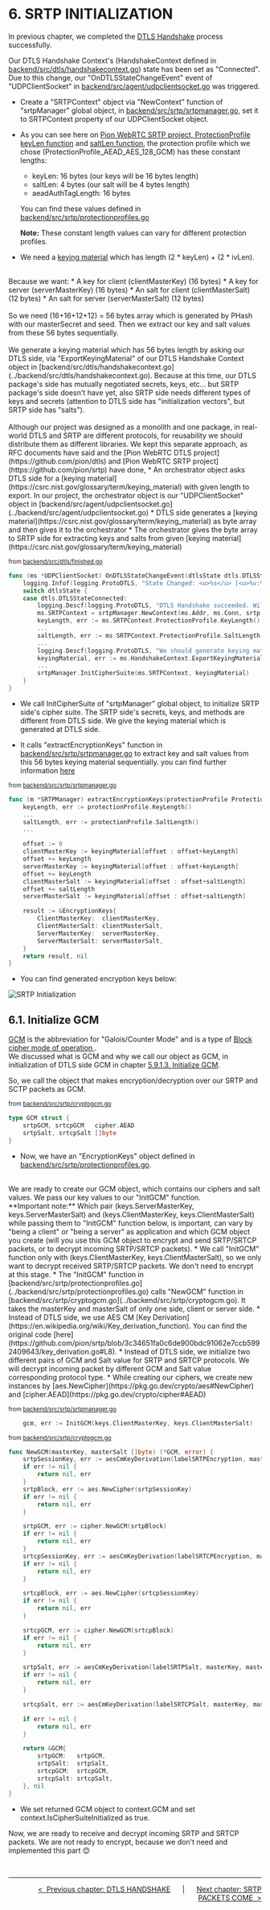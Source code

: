# **6. SRTP INITIALIZATION**

In previous chapter, we completed the [DTLS Handshake](https://datatracker.ietf.org/doc/html/rfc4347#section-4.2) process successfully.

Our DTLS Handshake Context's (HandshakeContext defined in [backend/src/dtls/handshakecontext.go](../backend/src/dtls/handshakecontext.go)) state has been set as "Connected".
<br>
Due to this change, our "OnDTLSStateChangeEvent" event of "UDPClientSocket" in [backend/src/agent/udpclientsocket.go](../backend/src/agent/udpclientsocket.go) was triggered.

* Create a "SRTPContext" object via "NewContext" function of "srtpManager" global object, in [backend/src/srtp/srtpmanager.go](../backend/src/srtp/srtpmanager.go), set it to SRTPContext property of our UDPClientSocket object.

* As you can see here on [Pion WebRTC SRTP project, ProtectionProfile keyLen function](https://github.com/pion/srtp/blob/82008b58b1e7be7a0cb834270caafacc7ba53509/protection_profile.go#L14) and [saltLen function](https://github.com/pion/srtp/blob/82008b58b1e7be7a0cb834270caafacc7ba53509/protection_profile.go#L25), the protection profile which we chose (ProtectionProfile_AEAD_AES_128_GCM) has these constant lengths:
    * keyLen: 16 bytes (our keys will be 16 bytes length)
    * saltLen: 4 bytes (our salt will be 4 bytes length)
    * aeadAuthTagLength: 16 bytes
    
    You can find these values defined  in [backend/src/srtp/protectionprofiles.go](../backend/src/srtp/protectionprofiles.go)

    **Note:** These constant length values can vary for different protection profiles.

* We need a [keying material](https://csrc.nist.gov/glossary/term/keying_material) which has length (2 * keyLen) + (2 * ivLen).
<br>
Because we want:
    * A key for client (clientMasterKey) (16 bytes)
    * A key for server (serverMasterKey) (16 bytes)
    * An salt for client (clientMasterSalt) (12 bytes)
    * An salt for server (serverMasterSalt) (12 bytes)
<br>
<br>
So we need (16+16+12+12) = 56 bytes array which is generated by PHash with our masterSecret and seed. Then we extract our key and salt values from these 56 bytes sequentially.
<br>
<br>
We generate a keying material which has 56 bytes length by asking our DTLS side, via "ExportKeyingMaterial" of our DTLS Handshake Context object in [backend/src/dtls/handshakecontext.go](../backend/src/dtls/handshakecontext.go). Because at this time, our DTLS package's side has mutually negotiated secrets, keys, etc... but SRTP package's side doesn't have yet, also SRTP side needs different types of keys and secrets (attention to DTLS side has "initialization vectors", but SRTP side has "salts").
<br>
<br>
Although our project was designed as a monolith and one package, in real-world DTLS and SRTP are different protocols, for reusability we should distribute them as different libraries. We kept this separate approach, as RFC documents have said and the [Pion WebRTC DTLS project](https://github.com/pion/dtls) and [Pion WebRTC SRTP project](https://github.com/pion/srtp) have done,
        * An orchestrator object asks DTLS side for a [keying material](https://csrc.nist.gov/glossary/term/keying_material) with given length to export. In our project, the orchestrator object is our "UDPClientSocket" object in [backend/src/agent/udpclientsocket.go](../backend/src/agent/udpclientsocket.go)
        * DTLS side generates a [keying material](https://csrc.nist.gov/glossary/term/keying_material) as byte array and then gives it to the orchestrator
        * The orchestrator gives the byte array to SRTP side for extracting keys and salts from given [keying material](https://csrc.nist.gov/glossary/term/keying_material)

<sup>from [backend/src/dtls/finished.go](../backend/src/dtls/finished.go)</sup>

```go
func (ms *UDPClientSocket) OnDTLSStateChangeEvent(dtlsState dtls.DTLSState) {
    logging.Infof(logging.ProtoDTLS, "State Changed: <u>%s</u> [<u>%v:%v</u>].\n", dtlsState, ms.HandshakeContext.Addr.IP, ms.HandshakeContext.Addr.Port)
    switch dtlsState {
    case dtls.DTLSStateConnected:
        logging.Descf(logging.ProtoDTLS, "DTLS Handshake succeeded. Will be waiting for SRTP packets, but before them, we should init SRTP context and SRTP cipher suite, with SRTP Protection Profile <u>%s</u>.", ms.HandshakeContext.SRTPProtectionProfile)
        ms.SRTPContext = srtpManager.NewContext(ms.Addr, ms.Conn, srtp.ProtectionProfile(ms.HandshakeContext.SRTPProtectionProfile))
        keyLength, err := ms.SRTPContext.ProtectionProfile.KeyLength()
        ...
        saltLength, err := ms.SRTPContext.ProtectionProfile.SaltLength()
        ...
        logging.Descf(logging.ProtoDTLS, "We should generate keying material from DTLS context. Key length: %d, Salt Length: %d, Total bytes length (consists of client and server key-salt pairs): <u>%d</u>", keyLength, saltLength, keyLength*2+saltLength*2)
        keyingMaterial, err := ms.HandshakeContext.ExportKeyingMaterial(keyLength*2 + saltLength*2)
        ...
        srtpManager.InitCipherSuite(ms.SRTPContext, keyingMaterial)
    }
}
```

* We call InitCipherSuite of "srtpManager" global object, to initialize SRTP side's cipher suite. The SRTP side's secrets, keys, and methods are different from DTLS side. We give the keying material which is generated at DTLS side.

* It calls "extractEncryptionKeys" function in [backend/src/srtp/srtpmanager.go](../backend/src/srtp/srtpmanager.go) to extract key and salt values from this 56 bytes keying material sequentially. you can find further information [here](https://github.com/pion/srtp/blob/82008b58b1e7be7a0cb834270caafacc7ba53509/keying.go#L14)

<sup>from [backend/src/srtp/srtpmanager.go](../backend/src/srtp/srtpmanager.go)</sup>

```go
func (m *SRTPManager) extractEncryptionKeys(protectionProfile ProtectionProfile, keyingMaterial []byte) (*EncryptionKeys, error) {
    keyLength, err := protectionProfile.KeyLength()
    ...
    saltLength, err := protectionProfile.SaltLength()
    ...

    offset := 0
    clientMasterKey := keyingMaterial[offset : offset+keyLength]
    offset += keyLength
    serverMasterKey := keyingMaterial[offset : offset+keyLength]
    offset += keyLength
    clientMasterSalt := keyingMaterial[offset : offset+saltLength]
    offset += saltLength
    serverMasterSalt := keyingMaterial[offset : offset+saltLength]

    result := &EncryptionKeys{
        ClientMasterKey:  clientMasterKey,
        ClientMasterSalt: clientMasterSalt,
        ServerMasterKey:  serverMasterKey,
        ServerMasterSalt: serverMasterSalt,
    }
    return result, nil
}
```

* You can find generated encryption keys below:

![SRTP Initialization](images/06-01-srtp-initialization.png)

## **6.1. Initialize GCM**

[GCM](https://en.wikipedia.org/wiki/Galois/Counter_Mode) is the abbreviation for "Galois/Counter Mode" and is a type of [Block cipher mode of operation
](https://en.wikipedia.org/wiki/Block_cipher_mode_of_operation).
<br>
We discussed what is GCM and why we call our object as GCM, in initialization of DTLS side GCM in chapter [5.9.1.3. Initialize GCM](./05-DTLS-HANDSHAKE.md).

So, we call the object that makes encryption/decryption over our SRTP and SCTP packets as GCM.

<sup>from [backend/src/srtp/cryptogcm.go](../backend/src/srtp/cryptogcm.go)</sup>

```go
type GCM struct {
    srtpGCM, srtcpGCM   cipher.AEAD
    srtpSalt, srtcpSalt []byte
}
```

* Now, we have an "EncryptionKeys" object defined in [backend/src/srtp/protectionprofiles.go](../backend/src/srtp/protectionprofiles.go).
<br>
We are ready to create our GCM object, which contains our ciphers and salt values. We pass our key values to our "InitGCM" function.
<br>
**Important note:** Which pair (keys.ServerMasterKey, keys.ServerMasterSalt) and (keys.ClientMasterKey, keys.ClientMasterSalt) while passing them to "InitGCM" function below, is important, can vary by "being a client" or "being a server" as application and which GCM object you create (will you use this GCM object to encrypt and send SRTP/SRTCP packets, or to decrypt incoming SRTP/SRTCP packets).
* We call "InitGCM" function only with (keys.ClientMasterKey, keys.ClientMasterSalt), so we only want to decrypt received SRTP/SRTCP packets. We don't need to encrypt at this stage.
* The "InitGCM" function in [backend/src/srtp/protectionprofiles.go](../backend/src/srtp/protectionprofiles.go) calls "NewGCM" function in [backend/src/srtp/cryptogcm.go](../backend/src/srtp/cryptogcm.go). It takes the masterKey and masterSalt of only one side, client or server side.
* Instead of DTLS side, we use AES CM [Key Derivation](https://en.wikipedia.org/wiki/Key_derivation_function). You can find the original code [here](https://github.com/pion/srtp/blob/3c34651fa0c6de900bdc91062e7ccb5992409643/key_derivation.go#L8).
* Instead of DTLS side, we initialize two different pairs of GCM and Salt value for SRTP and SRTCP protocols. We will decrypt incoming packet by different GCM and Salt value corresponding protocol type.
* While creating our ciphers, we create new instances by [aes.NewCipher](https://pkg.go.dev/crypto/aes#NewCipher) and [cipher.AEAD](https://pkg.go.dev/crypto/cipher#AEAD)

<sup>from [backend/src/srtp/srtpmanager.go](../backend/src/srtp/srtpmanager.go)</sup>

```go
    gcm, err := InitGCM(keys.ClientMasterKey, keys.ClientMasterSalt)
```

<sup>from [backend/src/srtp/cryptogcm.go](../backend/src/srtp/cryptogcm.go)</sup>

```go
func NewGCM(masterKey, masterSalt []byte) (*GCM, error) {
    srtpSessionKey, err := aesCmKeyDerivation(labelSRTPEncryption, masterKey, masterSalt, 0, len(masterKey))
    if err != nil {
        return nil, err
    }
    srtpBlock, err := aes.NewCipher(srtpSessionKey)
    if err != nil {
        return nil, err
    }

    srtpGCM, err := cipher.NewGCM(srtpBlock)
    if err != nil {
        return nil, err
    }
    srtcpSessionKey, err := aesCmKeyDerivation(labelSRTCPEncryption, masterKey, masterSalt, 0, len(masterKey))
    if err != nil {
        return nil, err
    }

    srtcpBlock, err := aes.NewCipher(srtcpSessionKey)
    if err != nil {
        return nil, err
    }

    srtcpGCM, err := cipher.NewGCM(srtcpBlock)
    if err != nil {
        return nil, err
    }

    srtpSalt, err := aesCmKeyDerivation(labelSRTPSalt, masterKey, masterSalt, 0, len(masterSalt))
    if err != nil {
        return nil, err
    }

    srtcpSalt, err := aesCmKeyDerivation(labelSRTCPSalt, masterKey, masterSalt, 0, len(masterSalt))

    if err != nil {
        return nil, err
    }

    return &GCM{
        srtpGCM:   srtpGCM,
        srtpSalt:  srtpSalt,
        srtcpGCM:  srtcpGCM,
        srtcpSalt: srtcpSalt,
    }, nil
}

```

* We set returned GCM object to context.GCM and set context.IsCipherSuiteInitialized as true.

Now, we are ready to receive and decrypt incoming SRTP and SRTCP packets. We are not ready to encrypt, because we don't need and implemented this part :blush:

<br>

---

<div align="right">

[&lt;&nbsp;&nbsp;Previous chapter: DTLS HANDSHAKE](./05-DTLS-HANDSHAKE.md)&nbsp;&nbsp;&nbsp;&nbsp;&nbsp;&nbsp;|&nbsp;&nbsp;&nbsp;&nbsp;&nbsp;&nbsp;[Next chapter: SRTP PACKETS COME&nbsp;&nbsp;&gt;](./07-SRTP-PACKETS-COME.md)

</div>